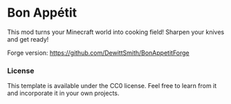 # Bon Appétit
This mod turns your Minecraft world into cooking field! Sharpen your knives and get ready!

Forge version: https://github.com/DewittSmith/BonAppetitForge

### License
This template is available under the CC0 license. Feel free to learn from it and incorporate it in your own projects.
